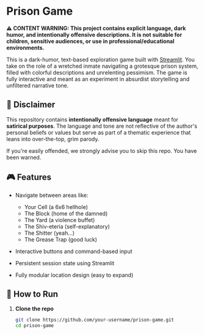 # Prison Game

**⚠️ CONTENT WARNING: This project contains explicit language, dark humor, and intentionally offensive descriptions. It is not suitable for children, sensitive audiences, or use in professional/educational environments.**

This is a dark-humor, text-based exploration game built with [Streamlit](https://streamlit.io/). You take on the role of a wretched inmate navigating a grotesque prison system, filled with colorful descriptions and unrelenting pessimism. The game is fully interactive and meant as an experiment in absurdist storytelling and unfiltered narrative tone.

## 🚨 Disclaimer

This repository contains **intentionally offensive language** meant for **satirical purposes**. The language and tone are not reflective of the author's personal beliefs or values but serve as part of a thematic experience that leans into over-the-top, grim parody.

If you're easily offended, we strongly advise you to skip this repo. You have been warned.

## 🎮 Features

- Navigate between areas like:
  - Your Cell (a 6x6 hellhole)
  - The Block (home of the damned)
  - The Yard (a violence buffet)
  - The Shiv-eteria (self-explanatory)
  - The Shitter (yeah…)
  - The Grease Trap (good luck)

- Interactive buttons and command-based input
- Persistent session state using Streamlit
- Fully modular location design (easy to expand)

## 🚀 How to Run

1. **Clone the repo**
   ```bash
   git clone https://github.com/your-username/prison-game.git
   cd prison-game
